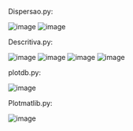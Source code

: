 Dispersao.py:

![image](https://github.com/tdiascontato/DadosPython/assets/98658691/efab91f2-9cda-415e-beb0-b19d54bad3c4)
![image](https://github.com/tdiascontato/DadosPython/assets/98658691/84da41e1-9c14-4368-a627-a9ff2d2c8a04)




Descritiva.py:


![image](https://github.com/tdiascontato/graficospython/assets/98658691/303f8e46-2cf7-48ce-bd19-e8e558da4079)
![image](https://github.com/tdiascontato/DadosPython/assets/98658691/d29de9c3-a451-4f65-afc9-196773193f52)
![image](https://github.com/tdiascontato/DadosPython/assets/98658691/4144502a-485f-43ff-9ecb-959f421b81d7)
![image](https://github.com/tdiascontato/DadosPython/assets/98658691/38adb496-71cf-416f-852c-e958eb6342eb)



plotdb.py:


![image](https://github.com/tdiascontato/graficospython/assets/98658691/47098181-e89e-47bf-abae-113e47ed294e)


Plotmatlib.py:


![image](https://github.com/tdiascontato/graficospython/assets/98658691/a5031ad6-fd1b-4c38-834c-e7f389a08f5d)

